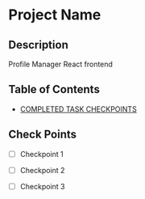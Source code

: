 # Project Name

## Description

Profile Manager React frontend

## Table of Contents

- [COMPLETED TASK CHECKPOINTS ](#checkpoints)

## Check Points

- [ ] Checkpoint 1
- [ ] Checkpoint 2
- [ ] Checkpoint 3



